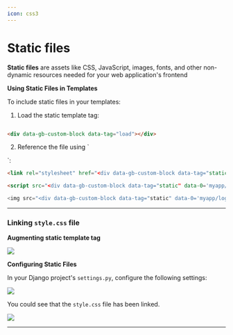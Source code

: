 ```yaml
---
icon: css3
---
```


# Static files

**Static files** are assets like CSS, JavaScript, images, fonts, and other non-dynamic resources needed for your web application's frontend

**Using Static Files in Templates**

To include static files in your templates:

1. Load the static template tag:

```html

<div data-gb-custom-block data-tag="load"></div>

```

2. Reference the file using \`

\`:

```html
<link rel="stylesheet" href="<div data-gb-custom-block data-tag="static" data-0='myapp/style.css'></div>">

<script src="<div data-gb-custom-block data-tag="static" data-0='myapp/script.js'></div>"></script>

<img src="<div data-gb-custom-block data-tag="static" data-0='myapp/logo.png'></div>" alt="Logo">

```

***

### Linking `style.css` file

**Augmenting static template tag**

![](https://i.imgur.com/KaODJBS.png)

**Configuring Static Files**

In your Django project's `settings.py`, configure the following settings:

![](https://i.imgur.com/a3KClUd.png)

You could see that the `style.css` file has been linked.

![](https://i.imgur.com/mfknGcH.png)

***
